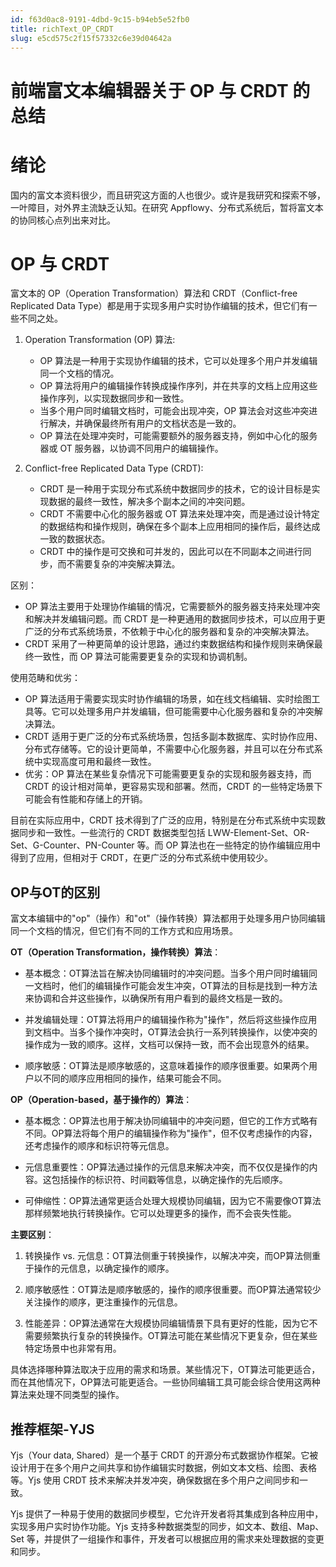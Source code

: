 ```yaml
---
id: f63d0ac8-9191-4dbd-9c15-b94eb5e52fb0
title: richText_OP_CRDT
slug: e5cd575c2f15f57332c6e39d04642a
---
```

# 前端富文本编辑器关于 OP 与 CRDT 的总结

# 绪论

国内的富文本资料很少，而且研究这方面的人也很少。或许是我研究和探索不够，一叶障目，对外界主流缺乏认知。在研究 Appflowy、分布式系统后，暂将富文本的协同核心点列出来对比。

# OP 与 CRDT

富文本的 OP（Operation Transformation）算法和 CRDT（Conflict-free Replicated Data Type）都是用于实现多用户实时协作编辑的技术，但它们有一些不同之处。

1. Operation Transformation (OP) 算法:

   - OP 算法是一种用于实现协作编辑的技术，它可以处理多个用户并发编辑同一个文档的情况。
   - OP 算法将用户的编辑操作转换成操作序列，并在共享的文档上应用这些操作序列，以实现数据同步和一致性。
   - 当多个用户同时编辑文档时，可能会出现冲突，OP 算法会对这些冲突进行解决，并确保最终所有用户的文档状态是一致的。
   - OP 算法在处理冲突时，可能需要额外的服务器支持，例如中心化的服务器或 OT 服务器，以协调不同用户的编辑操作。

2. Conflict-free Replicated Data Type (CRDT):
   - CRDT 是一种用于实现分布式系统中数据同步的技术，它的设计目标是实现数据的最终一致性，解决多个副本之间的冲突问题。
   - CRDT 不需要中心化的服务器或 OT 算法来处理冲突，而是通过设计特定的数据结构和操作规则，确保在多个副本上应用相同的操作后，最终达成一致的数据状态。
   - CRDT 中的操作是可交换和可并发的，因此可以在不同副本之间进行同步，而不需要复杂的冲突解决算法。

区别：

- OP 算法主要用于处理协作编辑的情况，它需要额外的服务器支持来处理冲突和解决并发编辑问题。而 CRDT 是一种更通用的数据同步技术，可以应用于更广泛的分布式系统场景，不依赖于中心化的服务器和复杂的冲突解决算法。
- CRDT 采用了一种更简单的设计思路，通过约束数据结构和操作规则来确保最终一致性，而 OP 算法可能需要更复杂的实现和协调机制。

使用范畴和优劣：

- OP 算法适用于需要实现实时协作编辑的场景，如在线文档编辑、实时绘图工具等。它可以处理多用户并发编辑，但可能需要中心化服务器和复杂的冲突解决算法。
- CRDT 适用于更广泛的分布式系统场景，包括多副本数据库、实时协作应用、分布式存储等。它的设计更简单，不需要中心化服务器，并且可以在分布式系统中实现高度可用和最终一致性。
- 优劣：OP 算法在某些复杂情况下可能需要更复杂的实现和服务器支持，而 CRDT 的设计相对简单，更容易实现和部署。然而，CRDT 的一些特定场景下可能会有性能和存储上的开销。

目前在实际应用中，CRDT 技术得到了广泛的应用，特别是在分布式系统中实现数据同步和一致性。一些流行的 CRDT 数据类型包括 LWW-Element-Set、OR-Set、G-Counter、PN-Counter 等。而 OP 算法也在一些特定的协作编辑应用中得到了应用，但相对于 CRDT，在更广泛的分布式系统中使用较少。

## OP与OT的区别

富文本编辑中的"op"（操作）和"ot"（操作转换）算法都用于处理多用户协同编辑同一个文档的情况，但它们有不同的工作方式和应用场景。

**OT（Operation Transformation，操作转换）算法**：

- 基本概念：OT算法旨在解决协同编辑时的冲突问题。当多个用户同时编辑同一文档时，他们的编辑操作可能会发生冲突，OT算法的目标是找到一种方法来协调和合并这些操作，以确保所有用户看到的最终文档是一致的。

- 并发编辑处理：OT算法将用户的编辑操作称为"操作"，然后将这些操作应用到文档中。当多个操作冲突时，OT算法会执行一系列转换操作，以使冲突的操作成为一致的顺序。这样，文档可以保持一致，而不会出现意外的结果。

- 顺序敏感：OT算法是顺序敏感的，这意味着操作的顺序很重要。如果两个用户以不同的顺序应用相同的操作，结果可能会不同。

**OP（Operation-based，基于操作的）算法**：

- 基本概念：OP算法也用于解决协同编辑中的冲突问题，但它的工作方式略有不同。OP算法将每个用户的编辑操作称为"操作"，但不仅考虑操作的内容，还考虑操作的顺序和标识符等元信息。

- 元信息重要性：OP算法通过操作的元信息来解决冲突，而不仅仅是操作的内容。这包括操作的标识符、时间戳等信息，以确定操作的先后顺序。

- 可伸缩性：OP算法通常更适合处理大规模协同编辑，因为它不需要像OT算法那样频繁地执行转换操作。它可以处理更多的操作，而不会丧失性能。

**主要区别**：

1. 转换操作 vs. 元信息：OT算法侧重于转换操作，以解决冲突，而OP算法侧重于操作的元信息，以确定操作的顺序。

2. 顺序敏感性：OT算法是顺序敏感的，操作的顺序很重要。而OP算法通常较少关注操作的顺序，更注重操作的元信息。

3. 性能差异：OP算法通常在大规模协同编辑情景下具有更好的性能，因为它不需要频繁执行复杂的转换操作。OT算法可能在某些情况下更复杂，但在某些特定场景中也非常有用。

具体选择哪种算法取决于应用的需求和场景。某些情况下，OT算法可能更适合，而在其他情况下，OP算法可能更适合。一些协同编辑工具可能会综合使用这两种算法来处理不同类型的操作。


## 推荐框架-YJS

Yjs（Your data, Shared）是一个基于 CRDT 的开源分布式数据协作框架。它被设计用于在多个用户之间共享和协作编辑实时数据，例如文本文档、绘图、表格等。Yjs 使用 CRDT 技术来解决并发冲突，确保数据在多个用户之间同步和一致。

Yjs 提供了一种易于使用的数据同步模型，它允许开发者将其集成到各种应用中，实现多用户实时协作功能。Yjs 支持多种数据类型的同步，如文本、数组、Map、Set 等，并提供了一组操作和事件，开发者可以根据应用的需求来处理数据的变更和同步。
